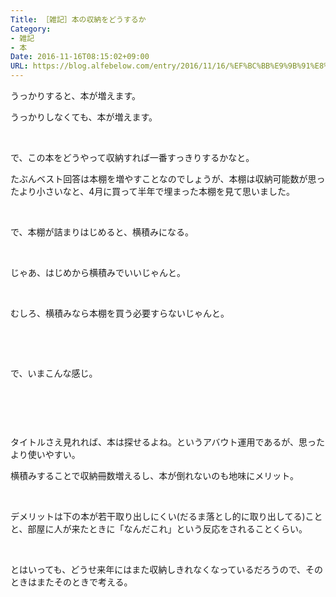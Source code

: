 ```yaml
---
Title: ［雑記］本の収納をどうするか
Category:
- 雑記
- 本
Date: 2016-11-16T08:15:02+09:00
URL: https://blog.alfebelow.com/entry/2016/11/16/%EF%BC%BB%E9%9B%91%E8%A8%98%EF%BC%BD%E6%9C%AC%E3%81%AE%E5%8F%8E%E7%B4%8D%E3%82%92%E3%81%A9%E3%81%86%E3%81%99%E3%82%8B%E3%81%8B
---
```


<p>うっかりすると、本が増えます。</p>
<p>うっかりしなくても、本が増えます。</p>
<p> </p>
<p>で、この本をどうやって収納すれば一番すっきりするかなと。</p>
<p>たぶんベスト回答は本棚を増やすことなのでしょうが、本棚は収納可能数が思ったより小さいなと、4月に買って半年で埋まった本棚を見て思いました。</p>
<p> </p>
<p>で、本棚が詰まりはじめると、横積みになる。</p>
<p> </p>
<p>じゃあ、はじめから横積みでいいじゃんと。</p>
<p> </p>
<p>むしろ、横積みなら本棚を買う必要すらないじゃんと。</p>
<p> </p>
<p> </p>
<p>で、いまこんな感じ。</p>
<p><img class="magnifiable" src="https://cdn-ak2.f.st-hatena.com/images/fotolife/a/alfe1025/20010319/20010319095240.jpg" alt="" /></p>
<p> </p>
<p> </p>
<p>タイトルさえ見れれば、本は探せるよね。というアバウト運用であるが、思ったより使いやすい。</p>
<p>横積みすることで収納冊数増えるし、本が倒れないのも地味にメリット。</p>
<p> </p>
<p>デメリットは下の本が若干取り出しにくい(だるま落とし的に取り出してる)ことと、部屋に人が来たときに「なんだこれ」という反応をされることくらい。</p>
<p> </p>
<p>とはいっても、どうせ来年にはまた収納しきれなくなっているだろうので、そのときはまたそのときで考える。</p>
